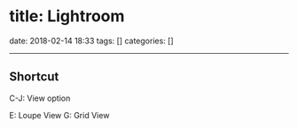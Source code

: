 title: Lightroom
==========
date: 2018-02-14 18:33
tags: []
categories: []
- - -

## Shortcut

C-J:    View option


E:      Loupe View
G:      Grid View

